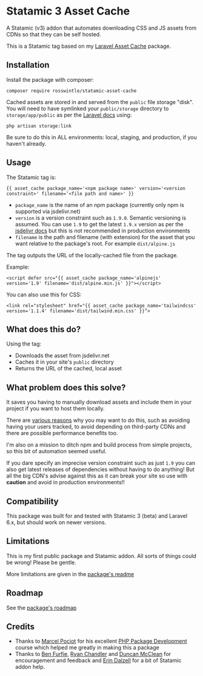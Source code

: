 # Statamic 3 Asset Cache

A Statamic (v3) addon that automates downloading CSS and JS assets from CDNs so 
that they can be self hosted.

This is a Statamic tag based on my [Laravel Asset Cache](https://github.com/rosswintle/laravel-asset-cache/) package.

## Installation

Install the package with composer:

```
composer require rosswintle/statamic-asset-cache
```

Cached assets are stored in and served from the `public` file storage "disk". You will need to have symlinked your `public/storage` directory to `storage/app/public` as per the [Laravel docs](https://laravel.com/docs/6.x/filesystem#the-public-disk) using:

```
php artisan storage:link
```

Be sure to do this in ALL environments: local, staging, and production, if you haven't already.

## Usage

The Statamic tag is:

```
{{ asset_cache package_name='<npm package name>' version='<version constraint>' filename='<file path and name>' }}
```

* `package_name` is the name of an npm package (currently only npm is supported via jsdelivr.net)
* `version` is a version constraint such as `1.9.0`. Semantic versioning is assumed. You can use `1.9` to get the latest `1.9.x` version as per the [jsdelivr docs](https://www.jsdelivr.com/features) but this is not recommended in production environments
* `filename` is the path and filename (with extension) for the asset that you want relative to the package's root. For example `dist/alpine.js`

The tag outputs the URL of the locally-cached file from the package.

Example:

```
<script defer src="{{ asset_cache package_name='alpinejs' version='1.9' filename='dist/alpine.min.js' }}"></script>
```

You can also use this for CSS:

```
<link rel="stylesheet" href="{{ asset_cache package_name='tailwindcss' version='1.1.4' filename='dist/tailwind.min.css' }}">
```

## What does this do?

Using the tag:

* Downloads the asset from jsdelivr.net
* Caches it in your site's `public` directory
* Returns the URL of the cached, local asset

## What problem does this solve?

It saves you having to manually download assets and include them in your project if you want to host them locally. 

There are [various reasons](https://csswizardry.com/2019/05/self-host-your-static-assets/) why you may want to do this, such as avoiding having your users tracked, to avoid depending on third-party CDNs and there are possible performance benefits too.

I'm also on a mission to ditch npm and build process from simple projects, so this bit of automation seemed useful.

If you dare specify an imprecise version constraint such as just `1.9` you can also get latest releases of dependencies without having to do anything! But all the big CDN's advise against this as it can break your site so use with __caution__ and avoid in production environments!!

## Compatibility

This package was built for and tested with Statamic 3 (beta) and Laravel 6.x, but should work on newer versions.

## Limitations

This is my first public package and Statamic addon. All sorts of things could be wrong! Please be gentle.

More limitations are given in the [package's readme](https://github.com/rosswintle/laravel-asset-cache/blob/master/README.md#limitations)

## Roadmap

See the [package's roadmap](https://github.com/rosswintle/laravel-asset-cache/blob/master/README.md#roadmap)

## Credits

* Thanks to [Marcel Pociot](https://twitter.com/marcelpociot) for his excellent [PHP Package Development](https://phppackagedevelopment.com/) course which helped me greatly in making this a package
* Thanks to [Ben Furfie](https://twitter.com/frontendben), [Ryan Chandler](https://twitter.com/ryangjchandler) and [Duncan McClean](https://twitter.com/damcclean) for encouragement and feedback and [Erin Dalzell](https://twitter.com/emd) for a bit of Statamic addon help.
